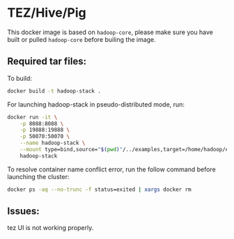 # TEZ/Hive/Pig

This docker image is based on `hadoop-core`, please make sure you have built or pulled `hadoop-core` before builing the image.

## Required tar files:


To build:

```bash
docker build -t hadoop-stack .
```

For launching hadoop-stack in pseudo-distributed mode, run:

```bash
docker run -it \
	-p 8088:8088 \
	-p 19888:19888 \
	-p 50070:50070 \
	--name hadoop-stack \
	--mount type=bind,source="$(pwd)"/../examples,target=/home/hadoop/examples \
	hadoop-stack
```

To resolve container name conflict error, run the follow command before launching the cluster:

```bash
docker ps -aq --no-trunc -f status=exited | xargs docker rm
```

## Issues:
  tez UI is not working properly.
